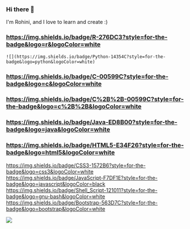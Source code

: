 ### Hi there 👋
  I'm Rohini, and I love to learn and create :)
  
 	
  ### https://img.shields.io/badge/R-276DC3?style=for-the-badge&logo=r&logoColor=white
    ![](https://img.shields.io/badge/Python-14354C?style=for-the-badge&logo=python&logoColor=white)
  ### https://img.shields.io/badge/C-00599C?style=for-the-badge&logo=c&logoColor=white
  ### https://img.shields.io/badge/C%2B%2B-00599C?style=for-the-badge&logo=c%2B%2B&logoColor=white
  ### https://img.shields.io/badge/Java-ED8B00?style=for-the-badge&logo=java&logoColor=white
  ### https://img.shields.io/badge/HTML5-E34F26?style=for-the-badge&logo=html5&logoColor=white
  https://img.shields.io/badge/CSS3-1572B6?style=for-the-badge&logo=css3&logoColor=white
  https://img.shields.io/badge/JavaScript-F7DF1E?style=for-the-badge&logo=javascript&logoColor=black
  https://img.shields.io/badge/Shell_Script-121011?style=for-the-badge&logo=gnu-bash&logoColor=white
  https://img.shields.io/badge/Bootstrap-563D7C?style=for-the-badge&logo=bootstrap&logoColor=white
  
  
  
  ![](https://komarev.com/ghpvc/?username=rohinidas18&style=plastic)

<!--
**rohinidas18/rohinidas18** is a ✨ _special_ ✨ repository because its `README.md` (this file) appears on your GitHub profile.

Here are some ideas to get you started:

- 🔭 I’m currently working on ...
- 🌱 I’m currently learning ...
- 👯 I’m looking to collaborate on ...
- 🤔 I’m looking for help with ...
- 💬 Ask me about ...
- 📫 How to reach me: ...
- 😄 Pronouns: ...
- ⚡ Fun fact: ...
-->
